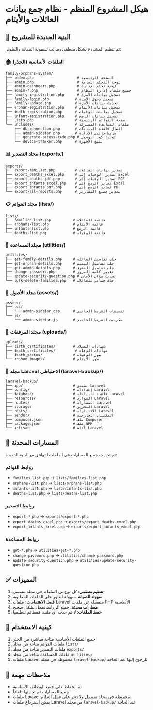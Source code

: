 # هيكل المشروع المنظم - نظام جمع بيانات العائلات والأيتام

## 📁 البنية الجديدة للمشروع

تم تنظيم المشروع بشكل منطقي ومرتب لسهولة الصيانة والتطوير:

### 🏠 الملفات الأساسية (الجذر)
```
family-orphans-system/
├── index.php                    # الصفحة الرئيسية
├── admin.php                    # لوحة التحكم العامة
├── admin-dashboard.php          # لوحة تحكم الإدارة
├── admin-*.php                  # جميع ملفات إدارة النظام
├── family-registration.php      # تسجيل بيانات الأسرة
├── family-login.php            # تسجيل دخول الأسرة
├── family-update.php           # تحديث بيانات الأسرة
├── orphan-registration.php     # تسجيل بيانات الأيتام
├── death-registration.php      # تسجيل بيانات الوفيات
├── infant-registration.php     # تسجيل بيانات الرضع
├── lists.php                   # صفحة القوائم الرئيسية
└── includes/                   # ملفات المساعدة المشتركة
    ├── db_connection.php       # اتصال قاعدة البيانات
    ├── admin-sidebar.php       # شريط جانبي الإدارة
    ├── generate-access-code.php # توليد كود الوصول
    └── device-tracker.php      # تتبع الأجهزة
```

### 📊 مجلد التصدير (exports/)
```
exports/
├── export-families.php         # تصدير بيانات العائلات
├── export_deaths_excel.php     # تصدير الوفيات إلى Excel
├── export_deaths_pdf.php       # تصدير الوفيات إلى PDF
├── export_infants_excel.php    # تصدير الرضع إلى Excel
├── export_infants_pdf.php      # تصدير الرضع إلى PDF
└── export-all-reports.php      # تصدير جميع التقارير
```

### 📋 مجلد القوائم (lists/)
```
lists/
├── families-list.php          # قائمة العائلات
├── orphans-list.php           # قائمة الأيتام
├── infants-list.php           # قائمة الرضع
└── deaths-list.php            # قائمة الوفيات
```

### 🔧 مجلد المساعدة (utilities/)
```
utilities/
├── get-family-details.php     # جلب تفاصيل العائلة
├── get-orphan-details.php     # جلب تفاصيل اليتيم
├── get-admin-details.php      # جلب تفاصيل المشرف
├── change-password.php        # تغيير كلمة المرور
├── update-security-question.php # تحديث سؤال الأمان
└── bulk-delete-families.php   # حذف جماعي للعائلات
```

### 🎨 مجلد الأصول (assets/)
```
assets/
├── css/
│   └── admin-sidebar.css      # تنسيقات الشريط الجانبي
└── js/
    └── admin-sidebar.js       # سكريبت الشريط الجانبي
```

### 📁 مجلد المرفقات (uploads/)
```
uploads/
├── birth_certificates/        # شهادات الميلاد
├── death_certificates/         # شهادات الوفاة
├── death_photos/              # صور الوفيات
└── orphan_images/             # صور الأيتام
```

### 🔄 مجلد Laravel الاحتياطي (laravel-backup/)
```
laravel-backup/
├── app/                       # تطبيق Laravel
├── config/                    # إعدادات Laravel
├── database/                  # قاعدة البيانات Laravel
├── resources/                 # الموارد Laravel
├── routes/                    # المسارات Laravel
├── storage/                   # التخزين Laravel
├── tests/                     # الاختبارات Laravel
├── vendor/                    # المكتبات الخارجية
├── composer.json              # ملف Composer
├── package.json               # ملف NPM
└── artisan                    # أداة Laravel
```

## 🔗 المسارات المحدثة

تم تحديث جميع المسارات في الملفات لتتوافق مع البنية الجديدة:

### روابط القوائم
- `families-list.php` → `lists/families-list.php`
- `orphans-list.php` → `lists/orphans-list.php`
- `infants-list.php` → `lists/infants-list.php`
- `deaths-list.php` → `lists/deaths-list.php`

### روابط التصدير
- `export-*.php` → `exports/export-*.php`
- `export_deaths_excel.php` → `exports/export_deaths_excel.php`
- `export_infants_excel.php` → `exports/export_infants_excel.php`

### روابط المساعدة
- `get-*.php` → `utilities/get-*.php`
- `change-password.php` → `utilities/change-password.php`
- `update-security-question.php` → `utilities/update-security-question.php`

## ✅ المميزات

1. **تنظيم منطقي**: كل نوع من الملفات في مجلد منفصل
2. **سهولة الصيانة**: سهولة العثور على الملفات المطلوبة
3. **فصل الاهتمامات**: ملفات Laravel منفصلة عن ملفات PHP الأساسية
4. **مسارات محدثة**: جميع الروابط تعمل بشكل صحيح
5. **حفظ الملفات**: لا تم حذف أي ملف، فقط تم تنظيمها

## 🚀 كيفية الاستخدام

1. جميع الملفات الأساسية متاحة مباشرة من الجذر
2. ملفات القوائم متاحة من مجلد `lists/`
3. ملفات التصدير متاحة من مجلد `exports/`
4. ملفات المساعدة متاحة من مجلد `utilities/`
5. ملفات Laravel محفوظة في مجلد `laravel-backup/` للرجوع إليها عند الحاجة

## 📝 ملاحظات مهمة

- تم الحفاظ على جميع الوظائف الأساسية
- جميع المسارات تم تحديثها تلقائياً
- ملفات Laravel محفوظة في مجلد منفصل ولا تؤثر على عمل النظام
- يمكن استرجاع ملفات Laravel من مجلد `laravel-backup/` عند الحاجة
